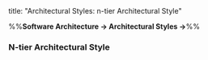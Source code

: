 <frontmatter>
title: "Architectural Styles: n-tier Architectural Style"
</frontmatter>

<link rel="stylesheet" href="{{baseUrl}}/css/textbook.css">

<div class="website-content">

%%**Software Architecture → Architectural Styles →**%%

### N-tier Architectural Style

<div id="main">

<include src="./what/embed.md" />

</div>
</div>
